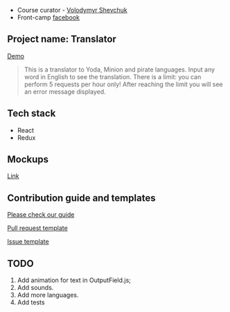 * Course curator - [Volodymyr Shevchuk](https://github.com/dosandk)
* Front-camp [facebook](https://www.facebook.com/groups/270300106928894)


## Project name: Translator
[Demo](https://test-app-translator.herokuapp.com/)

> This is a translator to Yoda, Minion and pirate languages. Input any word in English to see the translation.
There is a limit: you can perform 5 requests per hour only! After reaching the limit you will see an error message displayed.

## Tech stack

* React 
* Redux

## Mockups
[Link](https://wireframepro.mockflow.com/view/tic-tak-toe-by-mira#/page/D23054405e2341960e539685a0de802b4)   

## Contribution guide and templates

[Please check our guide](https://github.com/myrosvas/translator/blob/master/Contribution%20Guide.md)

[Pull request template](https://github.com/myrosvas/translator/blob/master/Pull%20Request%20Template.md)

[Issue template](https://github.com/myrosvas/translator/blob/master/Issue%20template.md)

## TODO

1. Add animation for text in OutputField.js;
2. Add sounds.
3. Add more languages.
4. Add tests

